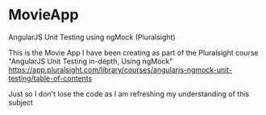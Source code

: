 # MovieApp
AngularJS Unit Testing using ngMock (Pluralsight)

This is the Movie App I have been creating as part of the Pluralsight course "AngularJS Unit Testing in-depth, Using ngMock"
https://app.pluralsight.com/library/courses/angularjs-ngmock-unit-testing/table-of-contents

Just so I don't lose the code as I am refreshing my understanding of this subject
